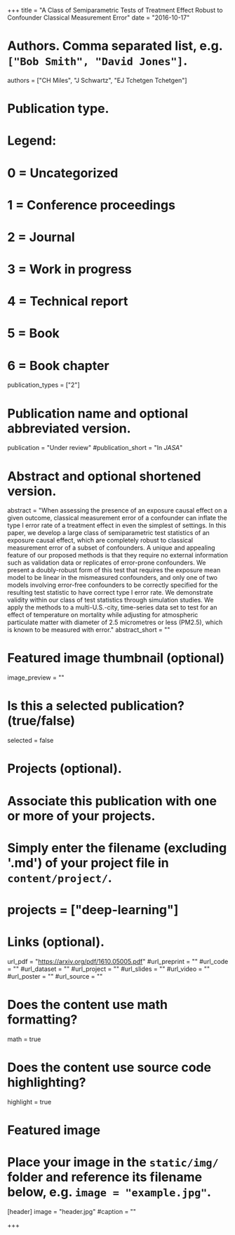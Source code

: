 +++
title = "A Class of Semiparametric Tests of Treatment Effect Robust to Confounder Classical Measurement Error"
date = "2016-10-17"

# Authors. Comma separated list, e.g. `["Bob Smith", "David Jones"]`.
authors = ["CH Miles", "J Schwartz", "EJ Tchetgen Tchetgen"]

# Publication type.
# Legend:
# 0 = Uncategorized
# 1 = Conference proceedings
# 2 = Journal
# 3 = Work in progress
# 4 = Technical report
# 5 = Book
# 6 = Book chapter
publication_types = ["2"]

# Publication name and optional abbreviated version.
publication = "Under review"
#publication_short = "In *JASA*"

# Abstract and optional shortened version.
abstract = "When assessing the presence of an exposure causal effect on a given outcome, classical measurement error of a confounder can inflate the type I error rate of a treatment effect in even the simplest of settings. In this paper, we develop a large class of semiparametric test statistics of an exposure causal effect, which are completely robust to classical measurement error of a subset of confounders. A unique and appealing feature of our proposed methods is that they require no external information such as validation data or replicates of error-prone confounders. We present a doubly-robust form of this test that requires the exposure mean model to be linear in the mismeasured confounders, and only one of two models involving error-free confounders to be correctly specified for the resulting test statistic to have correct type I error rate. We demonstrate validity within our class of test statistics through simulation studies. We apply the methods to a multi-U.S.-city, time-series data set to test for an effect of temperature on mortality while adjusting for atmospheric particulate matter with diameter of 2.5 micrometres or less (PM2.5), which is known to be measured with error."
abstract_short = ""

# Featured image thumbnail (optional)
image_preview = ""

# Is this a selected publication? (true/false)
selected = false

# Projects (optional).
#   Associate this publication with one or more of your projects.
#   Simply enter the filename (excluding '.md') of your project file in `content/project/`.
# projects = ["deep-learning"]

# Links (optional).
url_pdf = "https://arxiv.org/pdf/1610.05005.pdf"
#url_preprint = ""
#url_code = ""
#url_dataset = ""
#url_project = ""
#url_slides = ""
#url_video = ""
#url_poster = ""
#url_source = ""

# Does the content use math formatting?
math = true

# Does the content use source code highlighting?
highlight = true

# Featured image
# Place your image in the `static/img/` folder and reference its filename below, e.g. `image = "example.jpg"`.
[header]
image = "header.jpg"
#caption = ""

+++